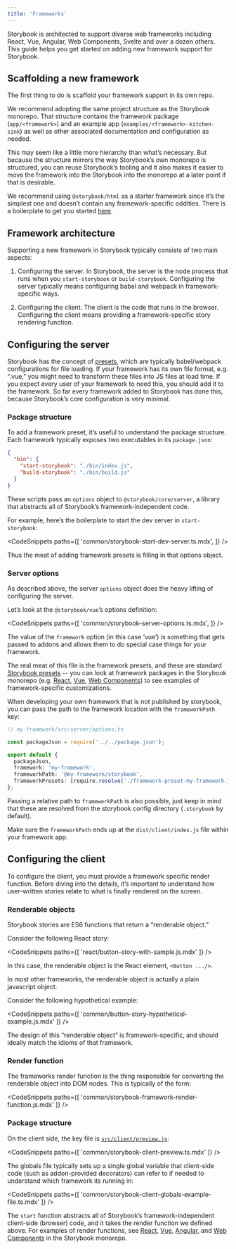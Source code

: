 ```yaml
---
title: 'Frameworks'
---
```


Storybook is architected to support diverse web frameworks including React, Vue, Angular, Web Components, Svelte and over a dozen others. This guide helps you get started on adding new framework support for Storybook.

## Scaffolding a new framework

The first thing to do is scaffold your framework support in its own repo.

We recommend adopting the same project structure as the Storybook monorepo. That structure contains the framework package (`app/<framework>`) and an example app (`examples/<framework>-kitchen-sink`) as well as other associated documentation and configuration as needed.

This may seem like a little more hierarchy than what’s necessary. But because the structure mirrors the way Storybook’s own monorepo is structured, you can reuse Storybook’s tooling and it also makes it easier to move the framework into the Storybook into the monorepo at a later point if that is desirable.

We recommend using `@storybook/html` as a starter framework since it’s the simplest one and doesn’t contain any framework-specific oddities. There is a boilerplate to get you started [here](https://github.com/CodeByAlex/storybook-framework-boilerplate).

## Framework architecture

Supporting a new framework in Storybook typically consists of two main aspects:

1. Configuring the server. In Storybook, the server is the node process that runs when you `start-storybook` or `build-storybook`. Configuring the server typically means configuring babel and webpack in framework-specific ways.

2. Configuring the client. The client is the code that runs in the browser. Configuring the client means providing a framework-specific story rendering function.

## Configuring the server

Storybook has the concept of [presets](../addons/writing-presets.md#presets-api), which are typically babel/webpack configurations for file loading. If your framework has its own file format, e.g. “.vue,” you might need to transform these files into JS files at load time. If you expect every user of your framework to need this, you should add it to the framework. So far every framework added to Storybook has done this, because Storybook’s core configuration is very minimal.

### Package structure

To add a framework preset, it’s useful to understand the package structure. Each framework typically exposes two executables in its `package.json`:

```json
{
  "bin": {
    "start-storybook": "./bin/index.js",
    "build-storybook": "./bin/build.js"
  }
}
```

These scripts pass an `options` object to `@storybook/core/server`, a library that abstracts all of Storybook’s framework-independent code.

For example, here’s the boilerplate to start the dev server in `start-storybook`:

<!-- prettier-ignore-start -->

<CodeSnippets
  paths={[
    'common/storybook-start-dev-server.ts.mdx',
  ]}
/>

<!-- prettier-ignore-end -->


Thus the meat of adding framework presets is filling in that options object.

### Server options

As described above, the server `options` object does the heavy lifting of configuring the server.

Let’s look at the `@storybook/vue`’s options definition:

<!-- prettier-ignore-start -->

<CodeSnippets
  paths={[
    'common/storybook-server-options.ts.mdx',
  ]}
/>

<!-- prettier-ignore-end -->

The value of the `framework` option (in this case ‘vue’) is something that gets passed to addons and allows them to do special case things for your framework.

The real meat of this file is the framework presets, and these are standard [Storybook presets](./addons.md#addon-presets) -- you can look at framework packages in the Storybook monorepo (e.g. [React](https://github.com/storybookjs/storybook/blob/next/app/react/src/server/options.ts), [Vue](https://github.com/storybookjs/storybook/blob/next/app/vue/src/server/options.ts), [Web Components](https://github.com/storybookjs/storybook/blob/next/app/web-components/src/server/options.ts)) to see examples of framework-specific customizations.

When developing your own framework that is not published by storybook, you can pass the path to the framework location with the `frameworkPath` key:

```ts
// my-framework/src/server/options.ts

const packageJson = require('../../package.json');

export default {
  packageJson,
  framework: 'my-framework',
  frameworkPath: '@my-framework/storybook',
  frameworkPresets: [require.resolve('./framework-preset-my-framework.js')],
};
```

Passing a relative path to `frameworkPath` is also possible, just keep in mind that these are resolved from the storybook config directory (`.storybook` by default).

Make sure the `frameworkPath` ends up at the `dist/client/index.js` file within your framework app.

## Configuring the client

To configure the client, you must provide a framework specific render function. Before diving into the details, it’s important to understand how user-written stories relate to what is finally rendered on the screen.

### Renderable objects

Storybook stories are ES6 functions that return a “renderable object.”

Consider the following React story:

<!-- prettier-ignore-start -->

<CodeSnippets
  paths={[
    'react/button-story-with-sample.js.mdx'
  ]}
/>

<!-- prettier-ignore-end -->

In this case, the renderable object is the React element, `<Button .../>`.

In most other frameworks, the renderable object is actually a plain javascript object.

Consider the following hypothetical example:

<!-- prettier-ignore-start -->

<CodeSnippets
  paths={[
    'common/button-story-hypothetical-example.js.mdx'
  ]}
/>

<!-- prettier-ignore-end -->

The design of this “renderable object” is framework-specific, and should ideally match the idioms of that framework.

### Render function

The frameworks render function is the thing responsible for converting the renderable object into DOM nodes. This is typically of the form:

<!-- prettier-ignore-start -->

<CodeSnippets
  paths={[
    'common/storybook-framework-render-function.js.mdx'
  ]}
/>

<!-- prettier-ignore-end -->

### Package structure

On the client side, the key file is [`src/client/preview.js`](../configure/overview.md#configure-story-rendering):

<!-- prettier-ignore-start -->

<CodeSnippets
  paths={[
    'common/storybook-client-preview.ts.mdx'
  ]}
/>

<!-- prettier-ignore-end -->

The globals file typically sets up a single global variable that client-side code (such as addon-provided decorators) can refer to if needed to understand which framework its running in:

<!-- prettier-ignore-start -->

<CodeSnippets
  paths={[
    'common/storybook-client-globals-example-file.ts.mdx'
  ]}
/>

<!-- prettier-ignore-end -->

The `start` function abstracts all of Storybook’s framework-independent client-side (browser) code, and it takes the render function we defined above. For examples of render functions, see [React](https://github.com/storybookjs/storybook/blob/next/app/react/src/client/preview/render.tsx), [Vue](https://github.com/storybookjs/storybook/blob/next/app/vue/src/client/preview/render.ts), [Angular](https://github.com/storybookjs/storybook/blob/next/app/angular/src/client/preview/render.ts), and [Web Components](https://github.com/storybookjs/storybook/blob/next/app/web-components/src/client/preview/render.ts) in the Storybook monorepo.
